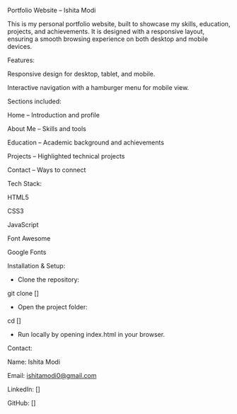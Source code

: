 Portfolio Website – Ishita Modi

This is my personal portfolio website, built to showcase my skills, education, projects, and achievements.
It is designed with a responsive layout, ensuring a smooth browsing experience on both desktop and mobile devices.

Features:

Responsive design for desktop, tablet, and mobile.

Interactive navigation with a hamburger menu for mobile view.

Sections included:

Home – Introduction and profile

About Me – Skills and tools

Education – Academic background and achievements

Projects – Highlighted technical projects

Contact – Ways to connect

Tech Stack:

HTML5

CSS3

JavaScript

Font Awesome

Google Fonts

Installation & Setup:

- Clone the repository:

git clone []


- Open the project folder:

cd []


- Run locally by opening index.html in your browser.

Contact:

Name: Ishita Modi

Email: ishitamodi0@gmail.com

LinkedIn: []

GitHub: []
